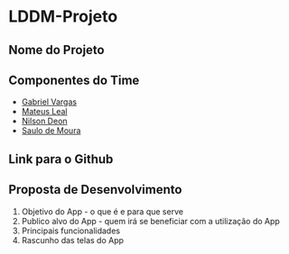 # LDDM-Projeto

## Nome do Projeto

## Componentes do Time

- [Gabriel Vargas](https://github.com/GabrielVargasBS)
- [Mateus Leal](https://github.com/mateus123finn)
- [Nilson Deon](https://github.com/NilsonDeon)
- [Saulo de Moura](https://github.com/SauloMFreitas)


## Link para o Github

## Proposta de Desenvolvimento

1. Objetivo do App - o que é e para que serve
2. Publico alvo do App - quem irá se beneficiar com a utilização do App
3. Principais funcionalidades
4. Rascunho das telas do App
